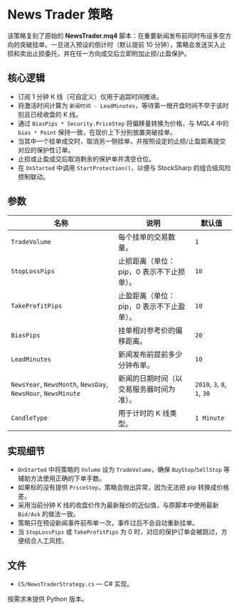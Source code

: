 # News Trader 策略

该策略复刻了原始的 **NewsTrader.mq4** 脚本：在重要新闻发布前同时布设多空方向的突破挂单。一旦进入预设的倒计时（默认提前 10 分钟），策略会发送买入止损和卖出止损委托，并在任一方向成交后立即附加止损/止盈保护。

## 核心逻辑

- 订阅 1 分钟 K 线（可自定义）仅用于追踪时间推进。
- 将激活时间计算为 `新闻时间 - LeadMinutes`，等待第一根开盘时间不早于该时刻且已经收盘的 K 线。
- 通过 `BiasPips * Security.PriceStep` 将偏移量转换为价格，与 MQL4 中的 `bias * Point` 保持一致，在现价上下分别放置突破挂单。
- 当其中一个挂单成交时，取消另一侧挂单，并按照设定的止损/止盈距离提交对应的保护性订单。
- 止损或止盈成交后取消剩余的保护单并清空仓位。
- 在 `OnStarted` 中调用 `StartProtection()`，以便与 StockSharp 的组合级风险控制联动。

## 参数

| 名称 | 说明 | 默认值 |
| --- | --- | --- |
| `TradeVolume` | 每个挂单的交易数量。 | `1` |
| `StopLossPips` | 止损距离（单位：pip，0 表示不下止损单）。 | `10` |
| `TakeProfitPips` | 止盈距离（单位：pip，0 表示不下止盈单）。 | `10` |
| `BiasPips` | 挂单相对参考价的偏移距离。 | `20` |
| `LeadMinutes` | 新闻发布前提前多少分钟布单。 | `10` |
| `NewsYear`, `NewsMonth`, `NewsDay`, `NewsHour`, `NewsMinute` | 新闻的日期时间（以交易服务器时间为准）。 | `2010`, `3`, `8`, `1`, `30` |
| `CandleType` | 用于计时的 K 线类型。 | `1 Minute` |

## 实现细节

- `OnStarted` 中将策略的 `Volume` 设为 `TradeVolume`，确保 `BuyStop`/`SellStop` 等辅助方法使用正确的下单手数。
- 如果标的没有提供 `PriceStep`，策略会抛出异常，因为无法把 pip 转换成价格差。
- 采用当前分钟 K 线的收盘价作为最新报价的近似值，与原脚本中使用最新 `Bid/Ask` 的做法一致。
- 策略只在预设新闻事件前布单一次，事件过后不会自动重新挂单。
- 当 `StopLossPips` 或 `TakeProfitPips` 为 0 时，对应的保护订单会被跳过，方便结合人工风控。

## 文件

- `CS/NewsTraderStrategy.cs` — C# 实现。

按需求未提供 Python 版本。
